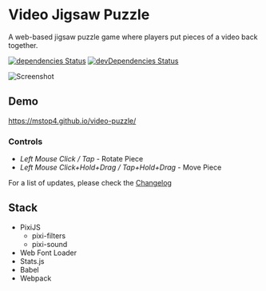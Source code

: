 # Video Jigsaw Puzzle
A web-based jigsaw puzzle game where players put pieces of a video back together.

[![dependencies Status](https://david-dm.org/mstop4/video-puzzle/status.svg)](https://david-dm.org/mstop4/video-puzzle)
[![devDependencies Status](https://david-dm.org/mstop4/video-puzzle/dev-status.svg)](https://david-dm.org/mstop4/video-puzzle?type=dev)

![Screenshot](https://github.com/mstop4/video-puzzle/blob/master/img/screen.PNG)

## Demo
https://mstop4.github.io/video-puzzle/

### Controls

* *Left Mouse Click / Tap* - Rotate Piece  
* *Left Mouse Click+Hold+Drag / Tap+Hold+Drag* - Move Piece 

For a list of updates, please check the [Changelog](changelog.md)

## Stack

* PixiJS
    * pixi-filters
    * pixi-sound
* Web Font Loader
* Stats.js
* Babel
* Webpack

